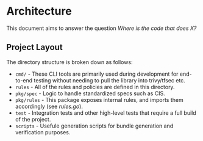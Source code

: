 # Architecture

This document aims to answer the question *Where is the code that does X?*

## Project Layout

The directory structure is broken down as follows:

- `cmd/` - These CLI tools are primarily used during development for end-to-end testing without needing to pull the library into trivy/tfsec etc.
- `rules` - All of the rules and policies are defined in this directory.
- `pkg/spec` - Logic to handle standardized specs such as CIS.
- `pkg/rules` - This package exposes internal rules, and imports them accordingly (see _rules.go_).
- `test` - Integration tests and other high-level tests that require a full build of the project.
- `scripts` - Usefule generation scripts for bundle generation and verification purposes.